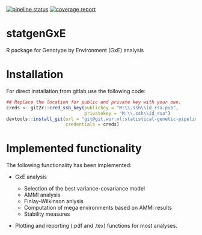 [![pipeline status](https://git.wur.nl/statistical-genetic-pipeline/statgenGxE/badges/master/pipeline.svg)](https://git.wur.nl/statistical-genetic-pipeline/statgenGxE/commits/master)
[![coverage report](https://git.wur.nl/statistical-genetic-pipeline/statgenGxE/badges/master/coverage.svg)](https://git.wur.nl/statistical-genetic-pipeline/statgenGxE/commits/master)

# statgenGxE

R package for Genotype by Environment (GxE) analysis

# Installation

For direct installation from gitlab use the following code:

``` r
## Replace the location for public and private key with your own.
creds <- git2r::cred_ssh_key(publickey = "M:\\.ssh\\id_rsa.pub",
                             privatekey = "M:\\.ssh\\id_rsa")
devtools::install_git(url = "git@git.wur.nl:statistical-genetic-pipeline/statgenGxE.git",
                      credentials = creds)

```

# Implemented functionality

The following functionality has been implemented:

* GxE analysis
    * Selection of the best variance-covariance model
    * AMMI analysis
    * Finlay-Wilkinson anlysis
    * Computation of mega environments based on AMMI results
    * Stability measures

* Plotting and reporting (.pdf and .tex) functions for most analyses.
